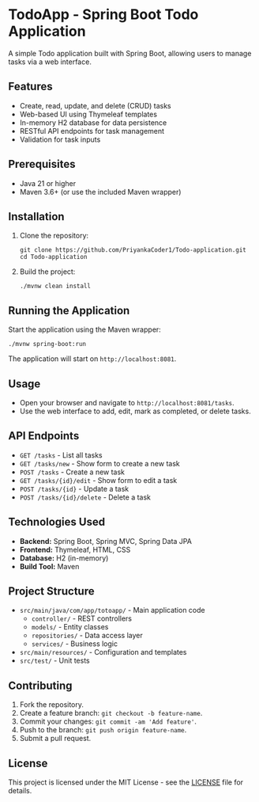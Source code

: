 # TodoApp - Spring Boot Todo Application

A simple Todo application built with Spring Boot, allowing users to manage tasks via a web interface.

## Features

- Create, read, update, and delete (CRUD) tasks
- Web-based UI using Thymeleaf templates
- In-memory H2 database for data persistence
- RESTful API endpoints for task management
- Validation for task inputs

## Prerequisites

- Java 21 or higher
- Maven 3.6+ (or use the included Maven wrapper)

## Installation

1. Clone the repository:
   ```
   git clone https://github.com/PriyankaCoder1/Todo-application.git
   cd Todo-application
   ```

2. Build the project:
   ```
   ./mvnw clean install
   ```

## Running the Application

Start the application using the Maven wrapper:
```
./mvnw spring-boot:run
```

The application will start on `http://localhost:8081`.

## Usage

- Open your browser and navigate to `http://localhost:8081/tasks`.
- Use the web interface to add, edit, mark as completed, or delete tasks.

## API Endpoints

- `GET /tasks` - List all tasks
- `GET /tasks/new` - Show form to create a new task
- `POST /tasks` - Create a new task
- `GET /tasks/{id}/edit` - Show form to edit a task
- `POST /tasks/{id}` - Update a task
- `POST /tasks/{id}/delete` - Delete a task

## Technologies Used

- **Backend:** Spring Boot, Spring MVC, Spring Data JPA
- **Frontend:** Thymeleaf, HTML, CSS
- **Database:** H2 (in-memory)
- **Build Tool:** Maven

## Project Structure

- `src/main/java/com/app/totoapp/` - Main application code
  - `controller/` - REST controllers
  - `models/` - Entity classes
  - `repositories/` - Data access layer
  - `services/` - Business logic
- `src/main/resources/` - Configuration and templates
- `src/test/` - Unit tests

## Contributing

1. Fork the repository.
2. Create a feature branch: `git checkout -b feature-name`.
3. Commit your changes: `git commit -am 'Add feature'`.
4. Push to the branch: `git push origin feature-name`.
5. Submit a pull request.

## License

This project is licensed under the MIT License - see the [LICENSE](LICENSE) file for details.
